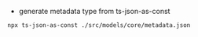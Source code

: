 - generate metadata type from ts-json-as-const

```
npx ts-json-as-const ./src/models/core/metadata.json
```
